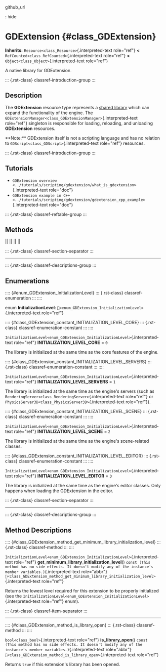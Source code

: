 github_url

:   hide

# GDExtension {#class_GDExtension}

**Inherits:** `Resource<class_Resource>`{.interpreted-text role="ref"}
**\<** `RefCounted<class_RefCounted>`{.interpreted-text role="ref"}
**\<** `Object<class_Object>`{.interpreted-text role="ref"}

A native library for GDExtension.

::: {.rst-class}
classref-introduction-group
:::

## Description

The **GDExtension** resource type represents a [shared
library](https://en.wikipedia.org/wiki/Shared_library) which can expand
the functionality of the engine. The
`GDExtensionManager<class_GDExtensionManager>`{.interpreted-text
role="ref"} singleton is responsible for loading, reloading, and
unloading **GDExtension** resources.

\*\*Note:\*\* GDExtension itself is not a scripting language and has no
relation to `GDScript<class_GDScript>`{.interpreted-text role="ref"}
resources.

::: {.rst-class}
classref-introduction-group
:::

## Tutorials

- `GDExtension overview <../tutorials/scripting/gdextension/what_is_gdextension>`{.interpreted-text
  role="doc"}
- `GDExtension example in C++ <../tutorials/scripting/gdextension/gdextension_cpp_example>`{.interpreted-text
  role="doc"}

::: {.rst-class}
classref-reftable-group
:::

## Methods

||
||
||
||

::: {.rst-class}
classref-section-separator
:::

------------------------------------------------------------------------

::: {.rst-class}
classref-descriptions-group
:::

## Enumerations

:::: {#enum_GDExtension_InitializationLevel}
::: {.rst-class}
classref-enumeration
:::
::::

enum **InitializationLevel**:
`🔗<enum_GDExtension_InitializationLevel>`{.interpreted-text role="ref"}

:::: {#class_GDExtension_constant_INITIALIZATION_LEVEL_CORE}
::: {.rst-class}
classref-enumeration-constant
:::
::::

`InitializationLevel<enum_GDExtension_InitializationLevel>`{.interpreted-text
role="ref"} **INITIALIZATION_LEVEL_CORE** = `0`

The library is initialized at the same time as the core features of the
engine.

:::: {#class_GDExtension_constant_INITIALIZATION_LEVEL_SERVERS}
::: {.rst-class}
classref-enumeration-constant
:::
::::

`InitializationLevel<enum_GDExtension_InitializationLevel>`{.interpreted-text
role="ref"} **INITIALIZATION_LEVEL_SERVERS** = `1`

The library is initialized at the same time as the engine\'s servers
(such as `RenderingServer<class_RenderingServer>`{.interpreted-text
role="ref"} or
`PhysicsServer3D<class_PhysicsServer3D>`{.interpreted-text role="ref"}).

:::: {#class_GDExtension_constant_INITIALIZATION_LEVEL_SCENE}
::: {.rst-class}
classref-enumeration-constant
:::
::::

`InitializationLevel<enum_GDExtension_InitializationLevel>`{.interpreted-text
role="ref"} **INITIALIZATION_LEVEL_SCENE** = `2`

The library is initialized at the same time as the engine\'s
scene-related classes.

:::: {#class_GDExtension_constant_INITIALIZATION_LEVEL_EDITOR}
::: {.rst-class}
classref-enumeration-constant
:::
::::

`InitializationLevel<enum_GDExtension_InitializationLevel>`{.interpreted-text
role="ref"} **INITIALIZATION_LEVEL_EDITOR** = `3`

The library is initialized at the same time as the engine\'s editor
classes. Only happens when loading the GDExtension in the editor.

::: {.rst-class}
classref-section-separator
:::

------------------------------------------------------------------------

::: {.rst-class}
classref-descriptions-group
:::

## Method Descriptions

:::: {#class_GDExtension_method_get_minimum_library_initialization_level}
::: {.rst-class}
classref-method
:::
::::

`InitializationLevel<enum_GDExtension_InitializationLevel>`{.interpreted-text
role="ref"} **get_minimum_library_initialization_level**()
`const (This method has no side effects. It doesn't modify any of the instance's member variables.)`{.interpreted-text
role="abbr"}
`🔗<class_GDExtension_method_get_minimum_library_initialization_level>`{.interpreted-text
role="ref"}

Returns the lowest level required for this extension to be properly
initialized (see the
`InitializationLevel<enum_GDExtension_InitializationLevel>`{.interpreted-text
role="ref"} enum).

::: {.rst-class}
classref-item-separator
:::

------------------------------------------------------------------------

:::: {#class_GDExtension_method_is_library_open}
::: {.rst-class}
classref-method
:::
::::

`bool<class_bool>`{.interpreted-text role="ref"} **is_library_open**()
`const (This method has no side effects. It doesn't modify any of the instance's member variables.)`{.interpreted-text
role="abbr"}
`🔗<class_GDExtension_method_is_library_open>`{.interpreted-text
role="ref"}

Returns `true` if this extension\'s library has been opened.
